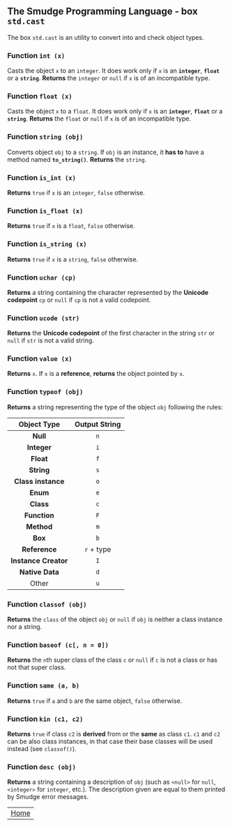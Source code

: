 ## The Smudge Programming Language - box `std.cast`
The box `std.cast` is an utility to convert into and
check object types.

### Function `int (x)`
Casts the object `x` to an `integer`.
It does work only if `x` is an **`integer`**, **`float`** or a **`string`**.
**Returns** the `integer` or `null` if `x` is of an incompatible type.

### Function `float (x)`
Casts the object `x` to a `float`.
It does work only if `x` is an **`integer`**, **`float`** or a **`string`**.
**Returns** the `float` or `null` if `x` is of an incompatible type.

### Function `string (obj)`
Converts object `obj` to a `string`.
If `obj` is an instance, it **has to** have a method named **`to_string()`**.
**Returns** the `string`.

### Function `is_int (x)`
**Returns** `true` if `x` is an `integer`, `false` otherwise.

### Function `is_float (x)`
**Returns** `true` if `x` is a `float`, `false` otherwise.

### Function `is_string (x)`
**Returns** `true` if `x` is a `string`,
`false` otherwise.

### Function `uchar (cp)`
**Returns** a string containing the character represented by the **Unicode codepoint** `cp` or `null` if `cp` is not a valid codepoint.

### Function `ucode (str)`
**Returns** the **Unicode codepoint** of the first character in the string `str` or `null` if `str` is not a valid string.

### Function `value (x)`
**Returns** `x`. If `x` is a **reference**, **returns** the object pointed by `x`.

### Function `typeof (obj)`
**Returns** a string representing the type of the object `obj` following the rules:

| Object Type | Output String |
|:--:|:--:|
| **Null** | `n` |
| **Integer** | `i` |
| **Float** | `f` |
| **String** | `s` |
| **Class instance** | `o` |
| **Enum** | `e` |
| **Class** | `c` |
| **Function** | `F` |
| **Method** | `m` |
| **Box** | `b` |
| **Reference** | `r` + type |
| **Instance Creator** | `I` |
| **Native Data** | `d` |
| Other | `u` |

### Function `classof (obj)`
**Returns** the `class` of the object `obj` or `null` if `obj` is neither a class instance nor a string.

### Function `baseof (c[, n = 0])`
**Returns** the `n`th super class of the class `c` or `null` if `c` is not a class or has not that super class.

### Function `same (a, b)`
**Returns** `true` if `a` and `b` are the same object, `false` otherwise.

### Function `kin (c1, c2)`
**Returns** `true` if class `c2` is **derived** from or the **same** as class `c1`. `c1` and `c2` can be also class instances, in that case their base classes will be used instead (see `classof()`).

### Function `desc (obj)`
**Returns** a string containing a description of `obj` (such as `<null>` for `null`,
`<integer>` for `integer`, etc.). The description given are equal to them printed by
Smudge error messages.

||
|:---:|
| [Home](https://smudgelang.github.io/smudge/) |

